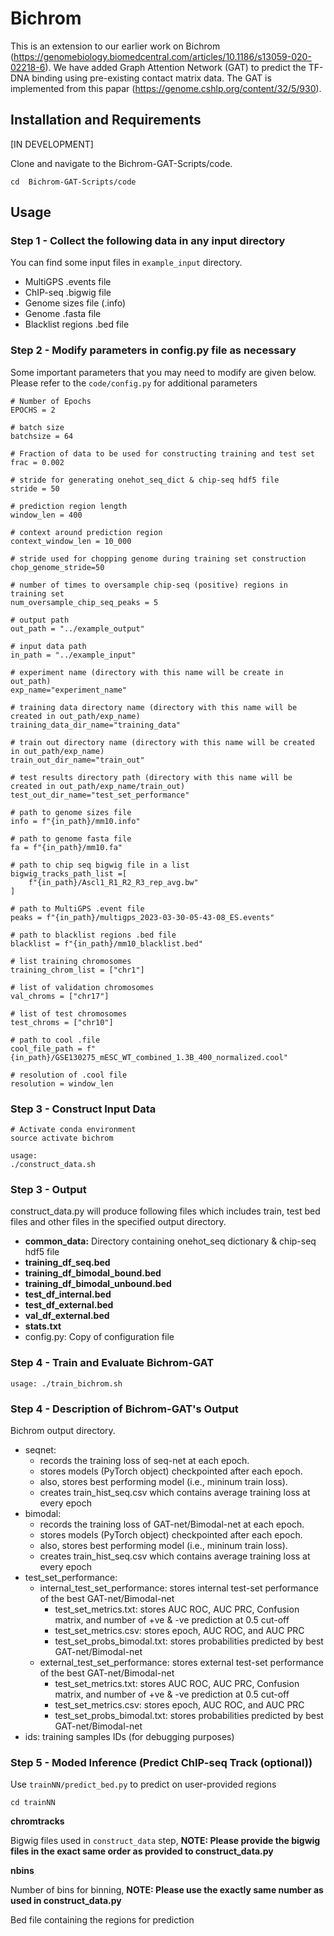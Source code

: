 # Bichrom
This is an extension to our earlier work on Bichrom (https://genomebiology.biomedcentral.com/articles/10.1186/s13059-020-02218-6). We have added Graph Attention Network (GAT) to predict the TF-DNA binding using pre-existing contact matrix data. The GAT is implemented from this papar (https://genome.cshlp.org/content/32/5/930). <br>

## Installation and Requirements 

[IN DEVELOPMENT]

Clone and navigate to the Bichrom-GAT-Scripts/code. <br>
```
cd  Bichrom-GAT-Scripts/code
```

## Usage

### Step 1 - Collect the following data in any input directory
You can find some input files in `example_input` directory.

- MultiGPS .events file
- ChIP-seq .bigwig file
- Genome sizes file (.info)
- Genome .fasta file
- Blacklist regions .bed file

### Step 2 - Modify parameters in config.py file as necessary
Some important parameters that you may need to modify are given below. Please refer to the `code/config.py` for additional parameters
```
# Number of Epochs
EPOCHS = 2

# batch size
batchsize = 64

# Fraction of data to be used for constructing training and test set            
frac = 0.002

# stride for generating onehot_seq_dict & chip-seq hdf5 file
stride = 50

# prediction region length
window_len = 400

# context around prediction region
context_window_len = 10_000

# stride used for chopping genome during training set construction
chop_genome_stride=50

# number of times to oversample chip-seq (positive) regions in training set
num_oversample_chip_seq_peaks = 5

# output path
out_path = "../example_output"

# input data path
in_path = "../example_input"

# experiment name (directory with this name will be create in out_path)
exp_name="experiment_name"

# training data directory name (directory with this name will be created in out_path/exp_name)
training_data_dir_name="training_data"

# train out directory name (directory with this name will be created in out_path/exp_name)
train_out_dir_name="train_out"

# test results directory path (directory with this name will be created in out_path/exp_name/train_out)
test_out_dir_name="test_set_performance"

# path to genome sizes file
info = f"{in_path}/mm10.info"

# path to genome fasta file
fa = f"{in_path}/mm10.fa"

# path to chip seq bigwig file in a list
bigwig_tracks_path_list =[
    f"{in_path}/Ascl1_R1_R2_R3_rep_avg.bw"
]

# path to MultiGPS .event file
peaks = f"{in_path}/multigps_2023-03-30-05-43-08_ES.events"

# path to blacklist regions .bed file
blacklist = f"{in_path}/mm10_blacklist.bed"

# list training chromosomes
training_chrom_list = ["chr1"]

# list of validation chromosomes
val_chroms = ["chr17"]

# list of test chromosomes
test_chroms = ["chr10"]

# path to cool .file
cool_file_path = f"{in_path}/GSE130275_mESC_WT_combined_1.3B_400_normalized.cool"

# resolution of .cool file
resolution = window_len
```

### Step 3 - Construct Input Data

```
# Activate conda environment 
source activate bichrom

usage: 
./construct_data.sh
```

### Step 3 - Output 
construct_data.py will produce following files which includes train, test bed files and other files in the specified output directory.

- **common_data:** Directory containing onehot_seq dictionary & chip-seq hdf5 file 
- **training_df_seq.bed**
- **training_df_bimodal_bound.bed**
- **training_df_bimodal_unbound.bed**
- **test_df_internal.bed**
- **test_df_external.bed**
- **val_df_external.bed**
- **stats.txt**
- config.py: Copy of configuration file
 
### Step 4 - Train and Evaluate Bichrom-GAT

```
usage: ./train_bichrom.sh
```

### Step 4 - Description of Bichrom-GAT's Output
Bichrom output directory. 
  * seqnet: 
    * records the training loss of seq-net at each epoch.
    * stores models (PyTorch object) checkpointed after each epoch.
    * also, stores best performing model (i.e., mininum train loss).
    * creates train_hist_seq.csv which contains average training loss at every epoch
  * bimodal: 
    * records the training loss of GAT-net/Bimodal-net at each epoch.
    * stores models (PyTorch object) checkpointed after each epoch.
    *  also, stores best performing model (i.e., mininum train loss).
    * creates train_hist_seq.csv which contains average training loss at every epoch
  * test_set_performance:
    * internal_test_set_performance: stores internal test-set performance of the best GAT-net/Bimodal-net
      * test_set_metrics.txt: stores AUC ROC, AUC PRC, Confusion matrix, and number of +ve & -ve prediction at 0.5 cut-off
      * test_set_metrics.csv: stores epoch, AUC ROC, and AUC PRC
      * test_set_probs_bimodal.txt: stores probabilities predicted by best GAT-net/Bimodal-net
    * external_test_set_performance: stores external test-set performance of the best GAT-net/Bimodal-net
      * test_set_metrics.txt: stores AUC ROC, AUC PRC, Confusion matrix, and number of +ve & -ve prediction at 0.5 cut-off
      * test_set_metrics.csv: stores epoch, AUC ROC, and AUC PRC
      * test_set_probs_bimodal.txt: stores probabilities predicted by best GAT-net/Bimodal-net
 * ids: training samples IDs (for debugging purposes) 

  

### Step 5 - Moded Inference (Predict ChIP-seq Track (optional))
Use `trainNN/predict_bed.py` to predict on user-provided regions

```
cd trainNN  
```

**chromtracks**

Bigwig files used in `construct_data` step, **NOTE: Please provide the bigwig files in the exact same order as provided to construct_data.py**

**nbins**

Number of bins for binning, **NOTE: Please use the exactly same number as used in construct_data.py**



Bed file containing the regions for prediction
